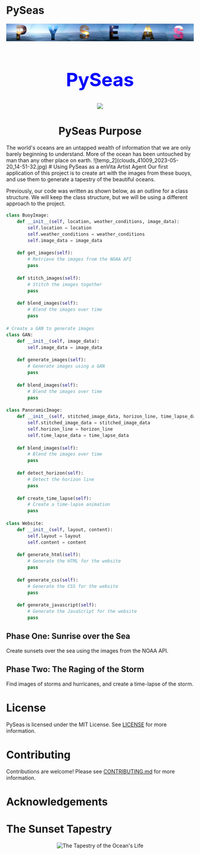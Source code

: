 # PySeas


![main](images/PySeasMain.png)


<div align="center">
<h1>


<h1 style= "color:blue; font-size: 50px; text-align: center;">
PySeas

</h1>
<p align="center">
  <!-- Typing SVG by DenverCoder1 - https://github.com/DenverCoder1/readme-typing-svg -->
  <a href="https://github.com/DenverCoder1/readme-typing-svg"><img src="https://readme-typing-svg.demolab.com/?lines=watch+12+at+2210;sunset+for+32+is+2010;Looking+at+Buoy+42001;sunset+for+20+is+2110;sunset+for+12+is+2210;sunset+for+13+is+2110;sunset+for+27+is+2110;sunset+for+3+is+2210;sunset+for+48+is+1610;watch+15+at+2110;sunset+for+7+is+2210;sunset+for+53+is+1510;sunset+for+8+is+2210;Looking+at+Buoy+42040;Looking+at+Buoy+46066;sunset+for+12+is+2210;watch+12+at+2210;Looking+at+Buoy+45003;watch+3+at+2210;sunset+for+20+is+2110;Looking+at+Buoy+41001;sunset+for+0+is+2310;watch+6+at+2210;watch+23+at+2110;sunset+for+37+is+1910;watch+18+at+2110;Looking+at+Buoy+46047;watch+10+at+2210;Looking+at+Buoy+42002;Looking+at+Buoy+42001;sunset+for+50+is+1610;sunset+for+37+is+1910;Looking+at+Buoy+42012;watch+5+at+2210;sunset+for+59+is+1510;watch+44+at+1610;watch+36+at+1910;sunset+for+56+is+1510;Looking+at+Buoy+46085;Looking+at+Buoy+51000;Looking+at+Buoy+46002;sunset+for+42+is+1710;sunset+for+2+is+2210;watch+17+at+2110;sunset+for+37+is+1910;sunset+for+24+is+2110;sunset+for+42+is+1710;watch+9+at+2210;sunset+for+32+is+2010;sunset+for+12+is+2210;watch+9+at+2210;watch+4+at+2210;Looking+at+Buoy+41008;watch+25+at+2110;sunset+for+20+is+2110;Looking+at+Buoy+44027;sunset+for+35+is+1910;sunset+for+40+is+1710;Looking+at+Buoy+46072;watch+58+at+1510;Looking+at+Buoy+46089;Looking+at+Buoy+46072;Looking+at+Buoy+51000;sunset+for+9+is+2210;watch+13+at+2110;Looking+at+Buoy+45003;sunset+for+38+is+1810;sunset+for+41+is+1710;sunset+for+54+is+1510;sunset+for+49+is+1610;Looking+at+Buoy+44007;watch+33+at+2010;Looking+at+Buoy+42060;sunset+for+47+is+1610;sunset+for+24+is+2110;sunset+for+12+is+2210;Looking+at+Buoy+51101;watch+27+at+2110;watch+18+at+2110;Looking+at+Buoy+46072;Looking+at+Buoy+41049;Looking+at+Buoy+51001;sunset+for+44+is+1610;Looking+at+Buoy+42002;sunset+for+13+is+2110;sunset+for+33+is+2010;watch+53+at+1510;Looking+at+Buoy+51002;sunset+for+35+is+1910;watch+29+at+2010;sunset+for+37+is+1910;sunset+for+36+is+1910;sunset+for+51+is+1510;Looking+at+Buoy+46066;Looking+at+Buoy+46059;sunset+for+29+is+2010;watch+17+at+2110;watch+31+at+2010;Looking+at+Buoy+46071;sunset+for+31+is+2010;The+optimal+time+for+sunset+at+buoy+31+is+2010;The+optimal+time+for+sunset+at+buoy+44+is+1610;Looking+at+Buoy+41046;&font=menlo%20Code&center=true&width=440&height=45&color=FFD43B&vCenter=true&size=22&pause=1500" /></a>
</p>

</div>

<div align="center">
<h1>
PySeas Purpose
</h1>
</div>
The world's oceans are an untapped wealth of information that we are only barely beginning to understand. More of the ocean has been untouched by man than any other place on earth.
![temp_2](clouds_41009_2023-05-20_14-51-32.jpg)
# Using PySeas as a enVita Artist Agent
Our first application of this project is to create art with the images from these buoys, and use them to generate a tapestry of the beautiful oceans.

Previously, our code was written as shown below, as an outline for a class structure. We will keep the class structure, but we will be using a different approach to the project.

```python
class BuoyImage:
    def __init__(self, location, weather_conditions, image_data):
        self.location = location
        self.weather_conditions = weather_conditions
        self.image_data = image_data

    def get_images(self):
        # Retrieve the images from the NOAA API
        pass

    def stitch_images(self):
        # Stitch the images together
        pass

    def blend_images(self):
        # Blend the images over time
        pass

# Create a GAN to generate images
class GAN:
    def __init__(self, image_data):
        self.image_data = image_data

    def generate_images(self):
        # Generate images using a GAN
        pass

    def blend_images(self):
        # Blend the images over time
        pass

class PanoramicImage:
    def __init__(self, stitched_image_data, horizon_line, time_lapse_data):
        self.stitched_image_data = stitched_image_data
        self.horizon_line = horizon_line
        self.time_lapse_data = time_lapse_data

    def blend_images(self):
        # Blend the images over time
        pass

    def detect_horizon(self):
        # Detect the horizon line
        pass

    def create_time_lapse(self):
        # Create a time-lapse animation
        pass

class Website:
    def __init__(self, layout, content):
        self.layout = layout
        self.content = content

    def generate_html(self):
        # Generate the HTML for the website
        pass

    def generate_css(self):
        # Generate the CSS for the website
        pass

    def generate_javascript(self):
        # Generate the JavaScript for the website
        pass
```

## Phase One: Sunrise over the Sea

Create sunsets over the sea using the images from the NOAA API.


## Phase Two: The Raging of the Storm

Find images of storms and hurricanes, and create a time-lapse of the storm.



# License
PySeas is licensed under the MIT License. See [LICENSE](LICENSE) for more information.

# Contributing
Contributions are welcome! Please see [CONTRIBUTING.md](CONTRIBUTING.md) for more information.

# Acknowledgements


# The Sunset Tapestry

<div align="center">

![The Tapestry of the Ocean's Life](images/master_stitch.png)

</div>
